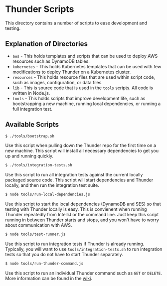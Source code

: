 # Thunder Scripts

This directory contains a number of scripts to ease development and testing.

## Explanation of Directories

* `aws` - This holds templates and scripts that can be used to deploy AWS resources such as
DynamoDB tables.
* `kubernetes` - This holds Kubernetes templates that can be used with few modifications to deploy
Thunder on a Kubernetes cluster.
* `resources` - This holds resource files that are used within script code, such as images, configuration, or data files.
* `lib` - This is source code that is used in the `tools` scripts. All code is written in Node.js.
* `tools` - This holds scripts that improve development life, such as bootstrapping a new machine,
running local dependencies, or running a full integration test.

## Available Scripts

```bash
$ ./tools/bootstrap.sh
```

Use this script when pulling down the Thunder repo for the first time on a new machine.
This script will install all necessary dependencies to get you up and running quickly.

```bash
$ ./tools/integration-tests.sh
```

Use this script to run all integration tests against the current locally packaged source code.
This script will start dependencies and Thunder locally, and then run the integration test suite.

```bash
$ node tools/run-local-dependencies.js
```

Use this script to start the local dependencies (DynamoDB and SES)
so that testing with Thunder locally is easy.
This is convienent when running Thunder repeatedly from IntelliJ or the command line.
Just keep this script running in between Thunder starts and stops,
and you won't have to worry about communication with AWS.

```bash
$ node tools/test-runner.js
```

Use this script to run integration tests if Thunder is already running.
Typically, you will want to use `tools/integration-tests.sh` to run integration tests
so that you do not have to start Thunder separately.

```bash
$ node tools/run-thunder-command.js
```

Use this script to run an individual Thunder command such as `GET` or `DELETE`.
More information can be found in the
[wiki](https://github.com/RohanNagar/thunder/wiki/Running-Node.js-Scripts#single-operations).
